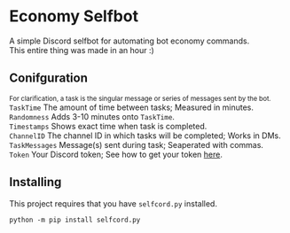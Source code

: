 # Economy Selfbot
A simple Discord selfbot for automating bot economy commands.<br>
This entire thing was made in an hour :)

## Conifguration
<sup>For clarification, a task is the singular message or series of messages sent by the bot.</sup><br>
`TaskTime` The amount of time between tasks; Measured in minutes.<br>
`Randomness` Adds 3-10 minutes onto `TaskTime`.<br>
`Timestamps` Shows exact time when task is completed.<br>
`ChannelID` The channel ID in which tasks will be completed; Works in DMs.<br>
`TaskMessages` Message(s) sent during task; Seaperated with commas.<br>
`Token` Your Discord token; See how to get your token [here](https://github.com/dox-net/economy-selfbot/blob/main/Token_Guide.PNG).

## Installing
This project requires that you have `selfcord.py` installed.
```
python -m pip install selfcord.py
```
